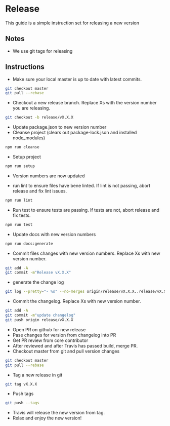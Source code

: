 # Release

This guide is a simple instruction set for releasing a new version

## Notes

- We use git tags for releasing

## Instructions

- Make sure your local master is up to date with latest commits.

```sh
git checkout master
git pull --rebase
```

- Checkout a new release branch. Replace Xs with the version number you are releasing.

```sh
git checkout -b release/vX.X.X
```

- Update package.json to new version number
- Cleanse project (clears out package-lock.json and installed node_modules)

```sh
npm run cleanse
```

- Setup project

```sh
npm run setup
```

- Version numbers are now updated

- run lint to ensure files have bene linted. If lint is not passing, abort release and fix lint issues.

```sh
npm run lint
```

- Run test to ensure tests are passing. If tests are not, abort release and fix tests.

```sh
npm run test
```

- Update docs with new version numbers

```sh
npm run docs:generate
```

- Commit files changes with new version numbers. Replace Xs with new version number.

```sh
git add -A
git commit -m"Release vX.X.X"
```

- generate the change log

```sh
git log --pretty="- %s" --no-merges origin/release/vX.X.X..release/vX.X.X >> CHANGELOG.md
```

- Commit the changelog. Replace Xs with new version number.

```sh
git add -A
git commit -m"update changelog"
git push origin release/vX.X.X
```

- Open PR on github for new release
- Pase changes for version from changelog into PR
- Get PR review from core contributor
- After reviewed and after Travis has passed build, merge PR.
- Checkout master from git and pull version changes

```sh
git checkout master
git pull --rebase
```

- Tag a new release in git

```sh
git tag vX.X.X
```

- Push tags

```sh
git push --tags
```

- Travis will release the new version from tag.
- Relax and enjoy the new version!

